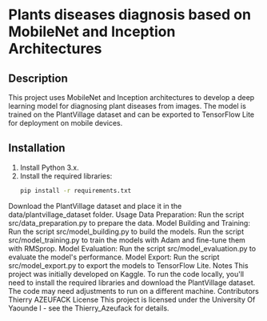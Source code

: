 # Plants diseases diagnosis based on MobileNet and Inception Architectures

## Description

This project uses MobileNet and Inception architectures to develop a deep learning model for diagnosing plant diseases from images. The model is trained on the PlantVillage dataset and can be exported to TensorFlow Lite for deployment on mobile devices.

## Installation

1. Install Python 3.x.
2. Install the required libraries:
   ```bash
   pip install -r requirements.txt
Download the PlantVillage dataset and place it in the data/plantvillage_dataset folder.
Usage
Data Preparation:
Run the script src/data_preparation.py to prepare the data.
Model Building and Training:
Run the script src/model_building.py to build the models.
Run the script src/model_training.py to train the models with Adam and fine-tune them with RMSprop.
Model Evaluation:
Run the script src/model_evaluation.py to evaluate the model's performance.
Model Export:
Run the script src/model_export.py to export the models to TensorFlow Lite.
Notes
This project was initially developed on Kaggle.
To run the code locally, you'll need to install the required libraries and download the PlantVillage dataset.
The code may need adjustments to run on a different machine.
Contributors
Thierry AZEUFACK 
License
This project is licensed under the University Of Yaounde I - see the Thierry_Azeufack for details.